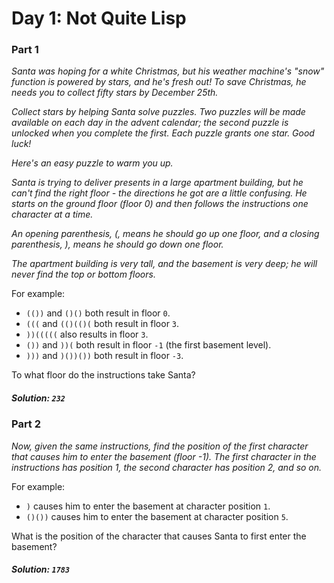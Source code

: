 # Day 1: Not Quite Lisp

### Part 1

_Santa was hoping for a white Christmas, but his weather machine's "snow" function
is powered by stars, and he's fresh out! To save Christmas, he needs you to 
collect fifty stars by December 25th._

_Collect stars by helping Santa solve puzzles. Two puzzles will be made available
on each day in the advent calendar; the second puzzle is unlocked when you complete
the first. Each puzzle grants one star. Good luck!_

_Here's an easy puzzle to warm you up._

_Santa is trying to deliver presents in a large apartment building, but he can't
find the right floor - the directions he got are a little confusing. He starts 
on the ground floor (floor 0) and then follows the instructions one character at
a time._

_An opening parenthesis, (, means he should go up one floor, and a closing 
parenthesis, ), means he should go down one floor._

_The apartment building is very tall, and the basement is very deep; he will never
find the top or bottom floors._

For example:

- `(())` and `()()` both result in floor `0`.
- `(((` and `(()(()(` both result in floor `3`.
- `))(((((` also results in floor `3`.
- `())` and `))(` both result in floor `-1` (the first basement level).
- `)))` and `)())())` both result in floor `-3`.

To what floor do the instructions take Santa?

##### Solution: `232`

### Part 2

_Now, given the same instructions, find the position of the first character that
causes him to enter the basement (floor -1). The first character in the instructions
has position 1, the second character has position 2, and so on._

For example:

- `)` causes him to enter the basement at character position `1`.
- `()())` causes him to enter the basement at character position `5`.

What is the position of the character that causes Santa to first enter the basement?

##### Solution: `1783`

